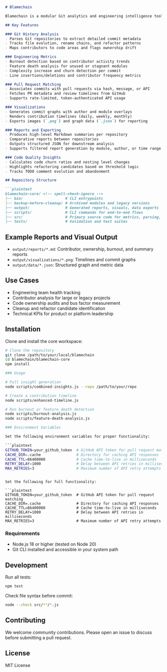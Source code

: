```markdown
# Blamechain

Blamechain is a modular Git analytics and engineering intelligence toolkit. It provides insights into codebase evolution, contributor behavior, and software development trends. Designed for codebase audits, technical reports, and engineering KPIs, Blamechain helps teams trace the history and health of their projects with precision.

## Key Features

### Git History Analysis
- Parses Git repositories to extract detailed commit metadata
- Tracks file evolution, rename chains, and refactor patterns
- Maps contributors to code areas and flags ownership drift

### Engineering Metrics
- Burnout detection based on contributor activity trends
- Feature death analysis for unused or stagnant modules
- Complexity increase and churn detection per commit
- Line insertions/deletions and contributor frequency metrics

### Pull Request Matching
- Associates commits with pull requests via hash, message, or API
- Fetches PR metadata and review timelines from GitHub
- Supports rate-limited, token-authenticated API usage

### Visualizations
- Generates commit graphs with author and module overlays
- Renders contribution timelines (daily, weekly, monthly)
- Exports images (`.png`) and graph data (`.json`) for reporting

### Reports and Exporting
- Produces high-level Markdown summaries per repository
- Comparative reports between repositories
- Outputs structured JSON for downstream analysis
- Supports filtered report generation by module, author, or time range

### Code Quality Insights
- Calculates code churn ratios and nesting level changes
- Highlights refactoring candidates based on threshold logic
- Tracks TODO comment evolution and abandonment

## Repository Structure

```plaintext
blamechain-core/ <!-- spell-check-ignore -->
├── bin/                   # CLI entrypoints
├── backup-before-cleanup/ # Archived modules and legacy versions
├── output/                # Generated reports, visuals, data exports
├── scripts/               # CLI commands for end-to-end flows
├── src/                   # Primary source code for metrics, parsing, insights
├── tests/                 # Validation and test suites
```

## Example Reports and Visual Output

- `output/reports/*.md`: Contributor, ownership, burnout, and summary reports
- `output/visualizations/*.png`: Timelines and commit graphs
- `output/data/*.json`: Structured graph and metric data

## Use Cases

- Engineering team health tracking
- Contributor analysis for large or legacy projects
- Code ownership audits and bus factor measurement
- Cleanup and refactor candidate identification
- Technical KPIs for product or platform leadership

## Installation

Clone and install the core workspace:

```bash
# Clone the repository
git clone /path/to/your/local/blamechain
cd blamechain/blamechain-core
npm install

### Usage

# Full insight generation
node scripts/combined-insights.js --repo /path/to/your/repo

# Create a contribution timeline
node scripts/enhanced-timeline.js

# Run burnout or feature death detection
node scripts/burnout-analysis.js
node scripts/feature-death-analysis.js

### Environment Variables

Set the following environment variables for proper functionality:

```plaintext
GITHUB_TOKEN=your_github_token  # GitHub API token for pull request matching
CACHE_DIR=.cache                # Directory for caching API responses
CACHE_TTL=86400000              # Cache time-to-live in milliseconds
RETRY_DELAY=1000                # Delay between API retries in milliseconds
MAX_RETRIES=3                   # Maximum number of API retry attempts
```
```

Set the following for full functionality:

```plaintext
GITHUB_TOKEN=your_github_token  # GitHub API token for pull request matching
CACHE_DIR=.cache                # Directory for caching API responses
CACHE_TTL=86400000              # Cache time-to-live in milliseconds
RETRY_DELAY=1000                # Delay between API retries in milliseconds
MAX_RETRIES=3                   # Maximum number of API retry attempts
```

### Requirements
- Node.js 18 or higher (tested on Node 20)
- Git CLI installed and accessible in your system path

## Development

Run all tests:

```bash
npm test
```

Check file syntax before commit:

```bash
node --check src/**/*.js
```

## Contributing

We welcome community contributions. Please open an issue to discuss before submitting a pull request.

## License

MIT License
```